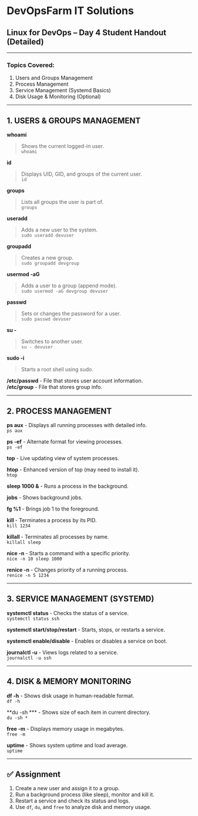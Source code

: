 # DevOpsFarm IT Solutions
## Linux for DevOps – Day 4 Student Handout (Detailed)

---

### Topics Covered:
1. Users and Groups Management  
2. Process Management  
3. Service Management (Systemd Basics)  
4. Disk Usage & Monitoring (Optional)

---

## 1. USERS & GROUPS MANAGEMENT

**whoami**  
> Shows the current logged-in user.  
`whoami`

**id**  
> Displays UID, GID, and groups of the current user.  
`id`

**groups**  
> Lists all groups the user is part of.  
`groups`

**useradd <username>**  
> Adds a new user to the system.  
`sudo useradd devuser`

**groupadd <groupname>**  
> Creates a new group.  
`sudo groupadd devgroup`

**usermod -aG <group> <user>**  
> Adds a user to a group (append mode).  
`sudo usermod -aG devgroup devuser`

**passwd <username>**  
> Sets or changes the password for a user.  
`sudo passwd devuser`

**su - <username>**  
> Switches to another user.  
`su - devuser`

**sudo -i**  
> Starts a root shell using sudo.

**/etc/passwd** - File that stores user account information.  
**/etc/group** - File that stores group info.

---

## 2. PROCESS MANAGEMENT

**ps aux** - Displays all running processes with detailed info.  
`ps aux`

**ps -ef** - Alternate format for viewing processes.  
`ps -ef`

**top** - Live updating view of system processes.

**htop** - Enhanced version of top (may need to install it).  
`htop`

**sleep 1000 &** - Runs a process in the background.

**jobs** - Shows background jobs.

**fg %1** - Brings job 1 to the foreground.

**kill <PID>** - Terminates a process by its PID.  
`kill 1234`

**killall <name>** - Terminates all processes by name.  
`killall sleep`

**nice -n <value> <command>** - Starts a command with a specific priority.  
`nice -n 10 sleep 1000`

**renice -n <value> <PID>** - Changes priority of a running process.  
`renice -n 5 1234`

---

## 3. SERVICE MANAGEMENT (SYSTEMD)

**systemctl status <service>** - Checks the status of a service.  
`systemctl status ssh`

**systemctl start/stop/restart <service>** - Starts, stops, or restarts a service.

**systemctl enable/disable <service>** - Enables or disables a service on boot.

**journalctl -u <service>** - Views logs related to a service.  
`journalctl -u ssh`

---

## 4. DISK & MEMORY MONITORING

**df -h** - Shows disk usage in human-readable format.  
`df -h`

**du -sh *** - Shows size of each item in current directory.  
`du -sh *`

**free -m** - Displays memory usage in megabytes.  
`free -m`

**uptime** - Shows system uptime and load average.  
`uptime`

---

## ✅ Assignment

1. Create a new user and assign it to a group.  
2. Run a background process (like sleep), monitor and kill it.  
3. Restart a service and check its status and logs.  
4. Use `df`, `du`, and `free` to analyze disk and memory usage.